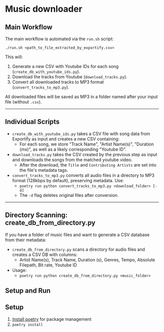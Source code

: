 # Music downloader

## Main Workflow

The main workflow is automated via the `run.sh` script:

```
./run.sh <path_to_file_extracted_by_exportify.csv>
```

This will:
1. Generate a new CSV with Youtube IDs for each song (`create_db_with_youtube_ids.py`).
2. Download the tracks from Youtube (`download_tracks.py`).
3. Convert all downloaded tracks to MP3 format (`convert_tracks_to_mp3.py`).

All downloaded files will be saved as MP3 in a folder named after your input file (without `.csv`).

---

## Individual Scripts

* `create_db_with_youtube_ids.py` takes a CSV file with song data from Exportify as input and creates a new CSV containing:
    * For each song, we store "Track Name", "Artist Name(s)", "Duration (ms)", as well as a likely corresponding "Youtube ID".
* `download_tracks.py` takes the CSV created by the previous step as input and downloads the songs from the matched youtube video.
    * After the download, the `Title` and `Contributing Artists` are set into the file's metadata tags.
* `convert_tracks_to_mp3.py` converts all audio files in a directory to MP3 format (128kbps by default), preserving metadata. Use:
    * `poetry run python convert_tracks_to_mp3.py <download_folder> [-d]`
    * The `-d` flag deletes original files after conversion.

---

## Directory Scanning: create_db_from_directory.py

If you have a folder of music files and want to generate a CSV database from their metadata:

* `create_db_from_directory.py` scans a directory for audio files and creates a CSV DB with columns:
    * Artist Name(s), Track Name, Duration (s), Genres, Tempo, Absolute Filepath, Bit rate, Youtube ID
* Usage:
    * `poetry run python create_db_from_directory.py <music_folder>`

## Setup and Run
## Setup

1. [Install poetry](https://python-poetry.org/docs/#installing-with-the-official-installer) for package management
2. `poetry install`
